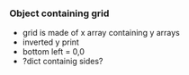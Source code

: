 ### Object containing grid
- grid is made of x array containing y arrays
- inverted y print
- bottom left = 0,0
- ?dict containig sides? 